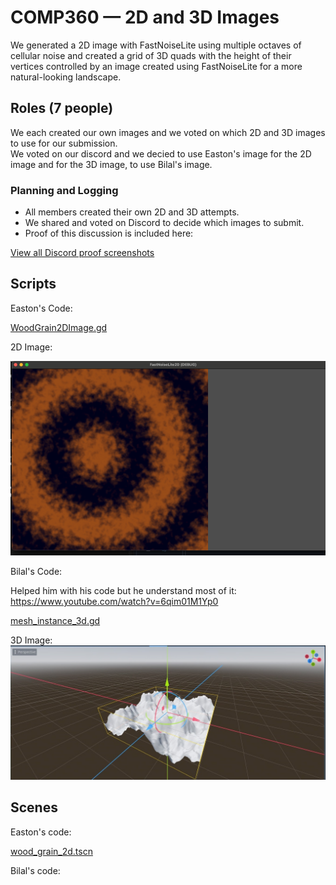 # COMP360 — 2D and 3D Images

We generated a 2D image with FastNoiseLite using multiple octaves of cellular noise and created a grid of 3D quads with the height of their vertices controlled by an image created using FastNoiseLite for a more natural-looking landscape.

## Roles (7 people)

We each created our own images and we voted on which 2D and 3D images to use for our submission. <br>
We voted on our discord and we decied to use Easton's image for the 2D image and for the 3D image, to use Bilal's image.

### Planning and Logging
- All members created their own 2D and 3D attempts. 
- We shared and voted on Discord to decide which images to submit.
- Proof of this discussion is included here:

[View all Discord proof screenshots](2D%20and%203D%20Image%20Attempts)

## Scripts

Easton's Code:

[WoodGrain2DImage.gd](Scripts/2D/WoodGrain2DImage.gd)

2D Image:

![alt text](image.png)

Bilal's Code:

Helped him with his code but he understand most of it: https://www.youtube.com/watch?v=6qim01M1Yp0

[mesh_instance_3d.gd](Scripts/3D/mesh_instance_3d.gd)

3D Image:
![alt text](image-1.png)


## Scenes

Easton's code:

[wood_grain_2d.tscn](Scenes/wood_grain_2d.tscn)

Bilal's code:

